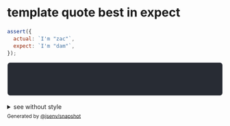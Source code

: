 # template quote best in expect

```js
assert({
  actual: `I'm "zac"`,
  expect: `I'm "dam"`,
});
```

![img](throw.svg)

<details>
  <summary>see without style</summary>

```console
AssertionError: actual and expect are different

actual: `I'm "zac"`
expect: `I'm "dam"`
```

</details>


<sub>
  Generated by <a href="https://github.com/jsenv/core/tree/main/packages/independent/snapshot">@jsenv/snapshot</a>
</sub>